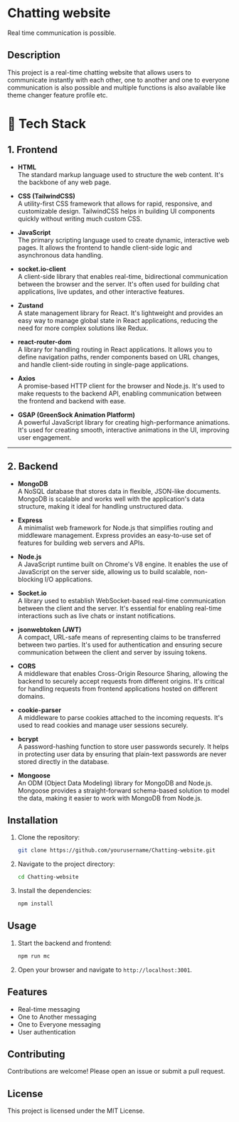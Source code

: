 # Chatting website

Real time communication is possible.

## Description

This project is a real-time chatting website that allows users to communicate instantly with each other, one to another and one to everyone communication is also possible and multiple functions is also available like theme changer feature profile etc.

# 🚀 Tech Stack

## 1. Frontend

- **HTML**  
  The standard markup language used to structure the web content. It's the backbone of any web page.

- **CSS (TailwindCSS)**  
  A utility-first CSS framework that allows for rapid, responsive, and customizable design. TailwindCSS helps in building UI components quickly without writing much custom CSS.

- **JavaScript**  
  The primary scripting language used to create dynamic, interactive web pages. It allows the frontend to handle client-side logic and asynchronous data handling.

- **socket.io-client**  
  A client-side library that enables real-time, bidirectional communication between the browser and the server. It's often used for building chat applications, live updates, and other interactive features.

- **Zustand**  
  A state management library for React. It's lightweight and provides an easy way to manage global state in React applications, reducing the need for more complex solutions like Redux.

- **react-router-dom**  
  A library for handling routing in React applications. It allows you to define navigation paths, render components based on URL changes, and handle client-side routing in single-page applications.

- **Axios**  
  A promise-based HTTP client for the browser and Node.js. It's used to make requests to the backend API, enabling communication between the frontend and backend with ease.

- **GSAP (GreenSock Animation Platform)**  
  A powerful JavaScript library for creating high-performance animations. It's used for creating smooth, interactive animations in the UI, improving user engagement.

---

## 2. Backend

- **MongoDB**  
  A NoSQL database that stores data in flexible, JSON-like documents. MongoDB is scalable and works well with the application's data structure, making it ideal for handling unstructured data.

- **Express**  
  A minimalist web framework for Node.js that simplifies routing and middleware management. Express provides an easy-to-use set of features for building web servers and APIs.

- **Node.js**  
  A JavaScript runtime built on Chrome's V8 engine. It enables the use of JavaScript on the server side, allowing us to build scalable, non-blocking I/O applications.

- **Socket.io**  
  A library used to establish WebSocket-based real-time communication between the client and the server. It's essential for enabling real-time interactions such as live chats or instant notifications.

- **jsonwebtoken (JWT)**  
  A compact, URL-safe means of representing claims to be transferred between two parties. It's used for authentication and ensuring secure communication between the client and server by issuing tokens.

- **CORS**  
  A middleware that enables Cross-Origin Resource Sharing, allowing the backend to securely accept requests from different origins. It's critical for handling requests from frontend applications hosted on different domains.

- **cookie-parser**  
  A middleware to parse cookies attached to the incoming requests. It's used to read cookies and manage user sessions securely.

- **bcrypt**  
  A password-hashing function to store user passwords securely. It helps in protecting user data by ensuring that plain-text passwords are never stored directly in the database.

- **Mongoose**  
  An ODM (Object Data Modeling) library for MongoDB and Node.js. Mongoose provides a straight-forward schema-based solution to model the data, making it easier to work with MongoDB from Node.js.



## Installation

1. Clone the repository:
   ```bash
   git clone https://github.com/yourusername/Chatting-website.git
   ```
2. Navigate to the project directory:
   ```bash
   cd Chatting-website
   ```
3. Install the dependencies:
   ```bash
   npm install
   ```

## Usage

1. Start the backend and frontend:
   ```bash
   npm run mc
   ```
2. Open your browser and navigate to `http://localhost:3001`.

## Features

- Real-time messaging
- One to Another messaging
- One to Everyone messaging
- User authentication

## Contributing

Contributions are welcome! Please open an issue or submit a pull request.

## License

This project is licensed under the MIT License.

